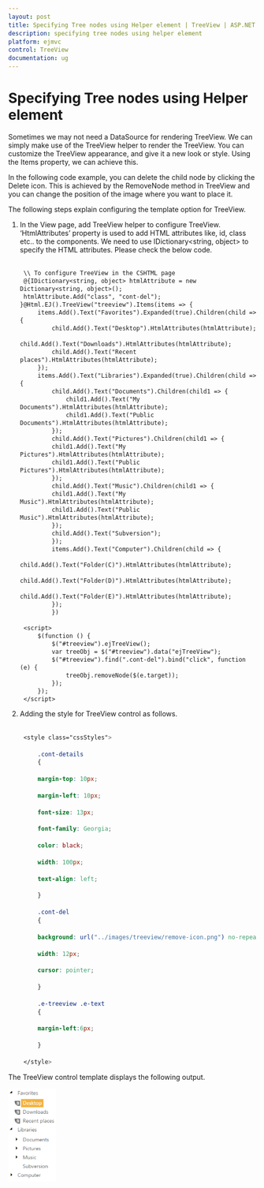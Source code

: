 ```yaml
---
layout: post
title: Specifying Tree nodes using Helper element | TreeView | ASP.NET MVC | Syncfusion
description: specifying tree nodes using helper element
platform: ejmvc
control: TreeView
documentation: ug
---
```


# Specifying Tree nodes using Helper element

Sometimes we may not need a DataSource for rendering TreeView. We can simply make use of the TreeView helper to render the TreeView. You can customize the TreeView appearance, and give it a new look or style. Using the Items property, we can achieve this.

In the following code example, you can delete the child node by clicking the Delete icon. This is achieved by the RemoveNode method in TreeView and you can change the position of the image where you want to place it.

The following steps explain configuring the template option for TreeView.

1. In the View page, add TreeView helper to configure TreeView. ‘HtmlAttributes’ property is used to add HTML attributes like, id, class etc.. to the components. We need to use IDictionary<string, object> to specify the HTML attributes. Please check the below code.

   ~~~ cshtml

	\\ To configure TreeView in the CSHTML page
	@{IDictionary<string, object> htmlAttribute = new Dictionary<string, object>();
	htmlAttribute.Add("class", "cont-del");  }@Html.EJ().TreeView("treeview").Items(items => {              
		items.Add().Text("Favorites").Expanded(true).Children(child => { 
			child.Add().Text("Desktop").HtmlAttributes(htmlAttribute);  
			child.Add().Text("Downloads").HtmlAttributes(htmlAttribute); 
			child.Add().Text("Recent places").HtmlAttributes(htmlAttribute);
		});           
		items.Add().Text("Libraries").Expanded(true).Children(child => {  
			child.Add().Text("Documents").Children(child1 => { 
				child1.Add().Text("My Documents").HtmlAttributes(htmlAttribute);     
				child1.Add().Text("Public Documents").HtmlAttributes(htmlAttribute);  
			});  
			child.Add().Text("Pictures").Children(child1 => {    
			child1.Add().Text("My Pictures").HtmlAttributes(htmlAttribute);  
			child1.Add().Text("Public Pictures").HtmlAttributes(htmlAttribute); 
			});     
			child.Add().Text("Music").Children(child1 => {
			child1.Add().Text("My Music").HtmlAttributes(htmlAttribute);  
			child1.Add().Text("Public Music").HtmlAttributes(htmlAttribute);
			}); 
			child.Add().Text("Subversion"); 
			});          
			items.Add().Text("Computer").Children(child => { 
			child.Add().Text("Folder(C)").HtmlAttributes(htmlAttribute); 
			child.Add().Text("Folder(D)").HtmlAttributes(htmlAttribute);
			child.Add().Text("Folder(E)").HtmlAttributes(htmlAttribute);
			});       
			})

	<script>  
		$(function () { 
			$("#treeview").ejTreeView(); 
			var treeObj = $("#treeview").data("ejTreeView");
			$("#treeview").find(".cont-del").bind("click", function (e) { 
				treeObj.removeNode($(e.target));
			});  
		});
	</script>
   ~~~
   


2. Adding the style for TreeView control as follows.

   ~~~ css
   
	<style class="cssStyles">

		.cont-details 
		{

		margin-top: 10px;

		margin-left: 10px;

		font-size: 13px;

		font-family: Georgia;

		color: black;

		width: 100px;

		text-align: left;

		}

		.cont-del 
		{

		background: url("../images/treeview/remove-icon.png") no-repeat 50% 50%;

		width: 12px;

		cursor: pointer;

		}

		.e-treeview .e-text
		{

		margin-left:6px;

		}

	</style>
   ~~~
   


The TreeView control template displays the following output.



![](Specifying-Tree-nodes-using-Helper-element_images/Specifying-Tree-nodes-using-Helper-element_img1.png)



